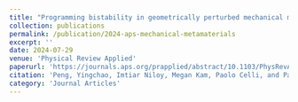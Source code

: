 ```yaml
---
title: "Programming bistability in geometrically perturbed mechanical metamaterials"
collection: publications
permalink: /publication/2024-aps-mechanical-metamaterials
excerpt: ''
date: 2024-07-29
venue: 'Physical Review Applied'
paperurl: 'https://journals.aps.org/prapplied/abstract/10.1103/PhysRevApplied.22.014073'
citation: 'Peng, Yingchao, Imtiar Niloy, Megan Kam, Paolo Celli, and Paul Plucinsky. "Programming bistability in geometrically perturbed mechanical metamaterials." Physical Review Applied 22, no. 1 (2024): 014073.'
category: 'Journal Articles'
---
```

